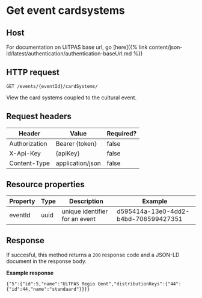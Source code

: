 ---
---

# Get event cardsystems

## Host

 For documentation on UiTPAS base url, go [here]({% link content/json-ld/latest/authentication/authentication-baseUrl.md %})

## HTTP request

```
GET /events/{eventId}/cardSystems/
```
View the card systems coupled to the cultural event.

## Request headers

| Header        | Value            | Required? |
| ------------- | ---------------- | --------- |
| Authorization | Bearer {token}   | false     |
| X-Api-Key     | {apiKey}         | false     |
| Content-Type  | application/json | false     |

## Resource properties

| Property | Type | Description | Example |
|--|--|--|--|
| eventId | uuid | unique identifier for an event | d595414a-13e0-4dd2-b4bd-706599427351 |

## Response

If succesful, this method returns a `200` response code and a JSON-LD document in the response body.

**Example response**

```
{"5":{"id":5,"name":"UiTPAS Regio Gent","distributionKeys":{"44":{"id":44,"name":"standaard"}}}}
```

